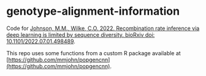 # genotype-alignment-information

Code for [Johnson, M.M., Wilke, C.O. 2022. Recombination rate inference via deep learning is limited by sequence diversity. bioRxiv doi: 10.1101/2022.07.01.498489](https://www.biorxiv.org/content/10.1101/2022.07.01.498489v1). 

This repo uses some functions from a custom R package available at [https://github.com/mmjohn/popgencnn](https://github.com/mmjohn/popgencnn).

